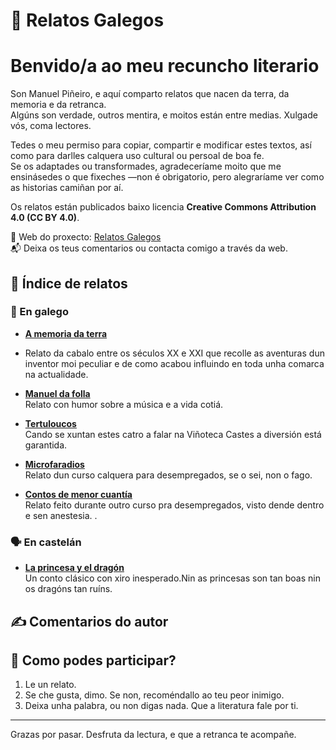 # 📖 Relatos Galegos

# Benvido/a ao meu recuncho literario

Son Manuel Piñeiro, e aquí comparto relatos que nacen da terra, da memoria e da retranca.  
Algúns son verdade, outros mentira, e moitos están entre medias. Xulgade vós, coma lectores.

Tedes o meu permiso para copiar, compartir e modificar estes textos, así como para darlles calquera uso cultural ou persoal de boa fe.  
Se os adaptades ou transformades, agradeceríame moito que me ensinásedes o que fixeches —non é obrigatorio, pero alegraríame ver como as historias camiñan por aí.

Os relatos están publicados baixo licencia **Creative Commons Attribution 4.0 (CC BY 4.0)**.  

🔗 Web do proxecto: [Relatos Galegos](https://manuelpms.github.io/Relatos-galegos/)  
📬 Deixa os teus comentarios ou contacta comigo a través da web.




## 🧭 Índice de relatos

### 🌿 En galego

- **[A memoria da terra](https://github.com/Manuelpms/Relatos-galegos/blob/main/A%20memoria%20da%20terra.pdf)**
- Relato da cabalo entre os séculos XX e XXI que recolle as aventuras dun inventor moi peculiar e de como acabou influindo en toda unha comarca na actualidade.

- **[Manuel da folla](https://github.com/Manuelpms/Relatos-galegos/blob/main/Manuel%20da%20Folla.pdf)**  
 Relato con humor sobre a música e a vida cotiá.

- **[Tertuloucos](https://github.com/Manuelpms/Relatos-galegos/blob/main/Tertuloucos.pdf)**  
 Cando se xuntan estes catro a falar na Viñoteca Castes a diversión está garantida.

- **[Microfaradios](https://github.com/Manuelpms/Relatos-galegos/blob/main/Microfaradios%20a%2028%20bytes%20e%20medio.pdf)**  
  Relato dun curso calquera para desempregados, se o sei, non o fago.

- **[Contos de menor cuantía](https://github.com/Manuelpms/Relatos-galegos/blob/main/Contos%20de%20menor%20cuant%C3%ADa.pdf)**  
 Relato feito durante outro curso pra desempregados, visto dende dentro e sen anestesia.
.


### 🗣️ En castelán

- **[La princesa y el dragón](https://github.com/Manuelpms/Relatos-galegos/blob/main/La%20princesa%20y%20el%20drag%C3%B3n.pdf)**  
  Un conto clásico con xiro inesperado.Nin as princesas son tan boas nin os dragóns tan ruíns.

## ✍️ Comentarios do autor


## 💬 Como podes participar?

1. Le un relato.
2. Se che gusta, dimo. Se non, recoméndallo ao teu peor inimigo.
3. Deixa unha palabra, ou non digas nada. Que a literatura fale por ti.

---

Grazas por pasar. Desfruta da lectura, e que a retranca te acompañe.

